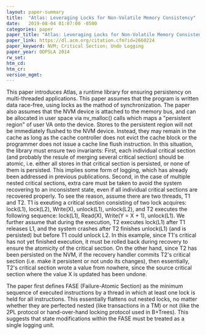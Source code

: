 ```yaml
---
layout: paper-summary
title:  "Atlas: Leveraging Locks for Non-Volatile Memory Consistency"
date:   2019-08-04 01:07:00 -0500
categories: paper
paper_title: "Atlas: Leveraging Locks for Non-Volatile Memory Consistency"
paper_link: https://dl.acm.org/citation.cfm?id=2660224
paper_keyword: NVM; Critical Section; Undo Logging
paper_year: OOPSLA 2014
rw_set: 
htm_cd: 
htm_cr: 
version_mgmt: 
---
```


This paper introduces Atlas, a runtime library for ensuring persistency on multi-threaded applications. This paper assumes 
that the program is written data race-free, using locks as the mathod of synchronization. The paper also assumes 
that the NVM device is attached to the memory bus, and can be allocated in user space via nv_malloc() calls which
maps a "persistent region" of user VA onto the device. Stores to the persistent region will not be immediately flushed to
the NVM device. Instead, they may remain in the cache as long as the cache controller does not evict the cache block
or the programmer does not issue a cache line flush instruction. In this situation, the library must ensure two invariants:
First, each individual critical section (and probably the resule of merging several critical section) should be atomic,
i.e. either all stores in that critical section is persisted, or none of them is persisted. This implies some form of 
logging, which has already been addressed in previous publications. Second, in the case of multiple nested critical
sections, extra care must be taken to avoid the system recovering to an inconsistent state, even if all individual
critical sections are recovered properly. To see the reason, assume there are two threads, T1 and T2. T1 is exeuting a 
critical section consisting of two lock acquires: lock(L1), lock(L2), Write(X), unlock(L1), unlock(L2), and T2 executes 
the following sequence: lock(L1), Read(X), Write(Y = X + 1), unlock(L1). We further assume that during the execution, T2 
executes lock(L1) after T1 releases L1, and the system crashes after T2 finishes unlock(L1) (and is persisted) but before 
T1 could unlock L2. In this example, since T1's critical has not yet finished execution, it must be rolled back during 
recovery to ensure the atomicity of the critical section. On the other hand, since T2 has been persisted on the NVM, if 
the recovery handler commits T2's critical section (i.e. make it persistent or not undo its changes), then essentially,
T2's critical section wrote a value from nowhere, since the source critical section where the value X is updated has 
been undone.

The paper first defines FASE (Failure-Atomic Section) as the minimum sequence of executed instructions by a thread in
which at least one lock is held for all instructions. This essentially flattens out nested locks, no matter whether 
they are perfected nested (like transactions in a TM) or not (like the 2PL protocol or hand-over-hand locking protocol
used in B+Trees). This suggests that state modifications within the FASE must be treated as a single logging unit.
